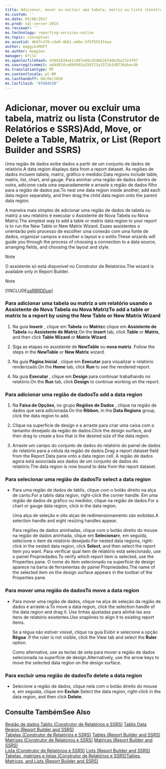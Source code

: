 ```yaml
---
title: Adicionar, mover ou excluir uma tabela, matriz ou lista (Construtor de Relatórios e SSRS) | Microsoft Docs
ms.custom: ''
ms.date: 03/08/2017
ms.prod: sql-server-2014
ms.reviewer: ''
ms.technology: reporting-services-native
ms.topic: conceptual
ms.assetid: 4b97c470-cde0-4bb1-a46e-5f5f5553feaa
author: maggiesMSFT
ms.author: maggies
manager: kfile
ms.openlocfilehash: 43941639a41c897a49cd34662b74de26a27e3f07
ms.sourcegitcommit: ad4d92dce894592a259721a1571b1d8736abacdb
ms.translationtype: MT
ms.contentlocale: pt-BR
ms.lasthandoff: 08/04/2020
ms.locfileid: "87684538"
---
```

# <a name="add-move-or-delete-a-table-matrix-or-list-report-builder-and-ssrs"></a><span data-ttu-id="b356b-102">Adicionar, mover ou excluir uma tabela, matriz ou lista (Construtor de Relatórios e SSRS)</span><span class="sxs-lookup"><span data-stu-id="b356b-102">Add, Move, or Delete a Table, Matrix, or List (Report Builder and SSRS)</span></span>
  <span data-ttu-id="b356b-103">Uma região de dados exibe dados a partir de um conjunto de dados de relatório.</span><span class="sxs-lookup"><span data-stu-id="b356b-103">A data region displays data from a report dataset.</span></span> <span data-ttu-id="b356b-104">As regiões de dados incluem tabela, matriz, gráfico e medidor.</span><span class="sxs-lookup"><span data-stu-id="b356b-104">Data regions include table, matrix, list, chart, and gauge.</span></span> <span data-ttu-id="b356b-105">Para aninhar uma região de dados dentro de outra, adicione cada uma separadamente e arraste a região de dados filho para a região de dados pai.</span><span class="sxs-lookup"><span data-stu-id="b356b-105">To nest one data region inside another, add each data region separately, and then drag the child data region onto the parent data region.</span></span>  
  
 <span data-ttu-id="b356b-106">A maneira mais simples de adicionar uma região de dados de tabela ou matriz a seu relatório é executar o Assistente de Nova Tabela ou Nova Matriz.</span><span class="sxs-lookup"><span data-stu-id="b356b-106">The simplest way to add a table or matrix data region to your report is to run the New Table or New Matrix Wizard.</span></span> <span data-ttu-id="b356b-107">Esses assistentes o orientarão pelo processo de escolher uma conexão com uma fonte de dados, organizar campos e escolher o layout e o estilo.</span><span class="sxs-lookup"><span data-stu-id="b356b-107">These wizards will guide you through the process of choosing a connection to a data source, arranging fields, and choosing the layout and style.</span></span>  
  
> [!NOTE]  
>  <span data-ttu-id="b356b-108">O assistente só está disponível no Construtor de Relatórios.</span><span class="sxs-lookup"><span data-stu-id="b356b-108">The wizard is available only in Report Builder.</span></span>  
  
> [!NOTE]  
>  [!INCLUDE[ssRBRDDup](../../includes/ssrbrddup-md.md)]  
  
### <a name="to-add-a-table-or-matrix-to-a-report-by-using-the-new-table-or-new-matrix-wizard"></a><span data-ttu-id="b356b-109">Para adicionar uma tabela ou matriz a um relatório usando o Assistente de Nova Tabela ou Nova Matriz</span><span class="sxs-lookup"><span data-stu-id="b356b-109">To add a table or matrix to a report by using the New Table or New Matrix Wizard</span></span>  
  
1.  <span data-ttu-id="b356b-110">Na guia **Inserir** , clique em **Tabela** ou **Matriz**e clique em **Assistente de Tabela** ou **Assistente de Matriz**.</span><span class="sxs-lookup"><span data-stu-id="b356b-110">On the **Insert** tab, click **Table** or **Matrix**, and then click **Table Wizard** or **Matrix Wizard**.</span></span>  
  
2.  <span data-ttu-id="b356b-111">Siga as etapas no assistente de **NewTable** ou **nova matriz** .</span><span class="sxs-lookup"><span data-stu-id="b356b-111">Follow the steps in the **NewTable** or **New Matrix** wizard.</span></span>  
  
3.  <span data-ttu-id="b356b-112">Na guia **Página Inicial** , clique em **Executar** para visualizar o relatório renderizado.</span><span class="sxs-lookup"><span data-stu-id="b356b-112">On the **Home** tab, click **Run** to see the rendered report.</span></span>  
  
4.  <span data-ttu-id="b356b-113">Na guia **Executar** , clique em **Design** para continuar trabalhando no relatório.</span><span class="sxs-lookup"><span data-stu-id="b356b-113">On the **Run** tab, click **Design** to continue working on the report.</span></span>  
  
### <a name="to-add-a-data-region"></a><span data-ttu-id="b356b-114">Para adicionar uma região de dados</span><span class="sxs-lookup"><span data-stu-id="b356b-114">To add a data region</span></span>  
  
1.  <span data-ttu-id="b356b-115">Na **Faixa de Opções**, no grupo **Regiões de Dados** , clique na região de dados que será adicionada.</span><span class="sxs-lookup"><span data-stu-id="b356b-115">On the **Ribbon**, in the **Data Regions** group, click the data region to add.</span></span>  
  
2.  <span data-ttu-id="b356b-116">Clique na superfície de design e a arraste para criar uma caixa com o tamanho desejado da região de dados.</span><span class="sxs-lookup"><span data-stu-id="b356b-116">Click the design surface, and then drag to create a box that is the desired size of the data region.</span></span>  
  
3.  <span data-ttu-id="b356b-117">Arraste um campo do conjunto de dados do relatório do painel de dados do relatório para a célula da região de dados.</span><span class="sxs-lookup"><span data-stu-id="b356b-117">Drag a report dataset field from the Report Data pane onto a data region cell.</span></span> <span data-ttu-id="b356b-118">A região de dados agora está associada aos dados de um conjunto de dados do relatório.</span><span class="sxs-lookup"><span data-stu-id="b356b-118">The data region is now bound to data from the report dataset.</span></span>  
  
### <a name="to-select-a-data-region"></a><span data-ttu-id="b356b-119">Para selecionar uma região de dados</span><span class="sxs-lookup"><span data-stu-id="b356b-119">To select a data region</span></span>  
  
-   <span data-ttu-id="b356b-120">Para uma região de dados de tablix, clique com o botão direito na alça de canto.</span><span class="sxs-lookup"><span data-stu-id="b356b-120">For a tablix data region, right-click the corner handle.</span></span> <span data-ttu-id="b356b-121">Em uma região de dados de gráfico ou medidor, clique na região de dados.</span><span class="sxs-lookup"><span data-stu-id="b356b-121">For a chart or gauge data region, click in the data region.</span></span>  
  
     <span data-ttu-id="b356b-122">Uma alça de seleção e oito alças de redimensionamento são exibidas.</span><span class="sxs-lookup"><span data-stu-id="b356b-122">A selection handle and eight resizing handles appear.</span></span>  
  
     <span data-ttu-id="b356b-123">Para regiões de dados aninhadas, clique com o botão direito do mouse na região de dados aninhada, clique em **Selecionar**e, em seguida, selecione o item de relatório desejado.</span><span class="sxs-lookup"><span data-stu-id="b356b-123">For nested data regions, right-click in the nested data region, click **Select**, and then select the report item you want.</span></span> <span data-ttu-id="b356b-124">Para verificar qual item de relatório está selecionado, use o painel Propriedades.</span><span class="sxs-lookup"><span data-stu-id="b356b-124">To verify which report item is selected, use the Properties pane.</span></span> <span data-ttu-id="b356b-125">O nome do item selecionado na superfície de design aparece na barra de ferramentas do painel Propriedades.</span><span class="sxs-lookup"><span data-stu-id="b356b-125">The name of the selected item on the design surface appears in the toolbar of the Properties pane.</span></span>  
  
### <a name="to-move-a-data-region"></a><span data-ttu-id="b356b-126">Para mover uma região de dados</span><span class="sxs-lookup"><span data-stu-id="b356b-126">To move a data region</span></span>  
  
-   <span data-ttu-id="b356b-127">Para mover uma região de dados, clique na alça de seleção da região de dados e arraste-a.</span><span class="sxs-lookup"><span data-stu-id="b356b-127">To move a data region, click the selection handle of the data region and drag it.</span></span> <span data-ttu-id="b356b-128">Use linhas ajustadas para alinhá-las aos itens de relatório existentes.</span><span class="sxs-lookup"><span data-stu-id="b356b-128">Use snaplines to align it to existing report items.</span></span>  
  
     <span data-ttu-id="b356b-129">Se a régua não estiver visível, clique na guia Exibir e selecione a opção **Régua** .</span><span class="sxs-lookup"><span data-stu-id="b356b-129">If the ruler is not visible, click the View tab and select the **Ruler** option.</span></span>  
  
     <span data-ttu-id="b356b-130">Como alternativa, use as teclas de seta para mover a região de dados selecionada na superfície de design.</span><span class="sxs-lookup"><span data-stu-id="b356b-130">Alternatively, use the arrow keys to move the selected data region on the design surface.</span></span>  
  
### <a name="to-delete-a-data-region"></a><span data-ttu-id="b356b-131">Para excluir uma região de dados</span><span class="sxs-lookup"><span data-stu-id="b356b-131">To delete a data region</span></span>  
  
-   <span data-ttu-id="b356b-132">Selecione a região de dados, clique nela com o botão direito do mouse e, em seguida, clique em **Excluir**.</span><span class="sxs-lookup"><span data-stu-id="b356b-132">Select the data region, right-click in the data region, and then click **Delete**.</span></span>  
  
## <a name="see-also"></a><span data-ttu-id="b356b-133">Consulte Também</span><span class="sxs-lookup"><span data-stu-id="b356b-133">See Also</span></span>  
 <span data-ttu-id="b356b-134">[Região de dados Tablix &#40;Construtor de Relatórios e SSRS&#41;](../tablix-data-region-report-builder-and-ssrs.md) </span><span class="sxs-lookup"><span data-stu-id="b356b-134">[Tablix Data Region &#40;Report Builder and SSRS&#41;](../tablix-data-region-report-builder-and-ssrs.md) </span></span>  
 <span data-ttu-id="b356b-135">[Tabelas &#40;Construtor de Relatórios e SSRS&#41;](tables-report-builder-and-ssrs.md) </span><span class="sxs-lookup"><span data-stu-id="b356b-135">[Tables &#40;Report Builder  and SSRS&#41;](tables-report-builder-and-ssrs.md) </span></span>  
 <span data-ttu-id="b356b-136">[Matrizes &#40;Construtor de Relatórios e SSRS&#41;](create-a-matrix-report-builder-and-ssrs.md) </span><span class="sxs-lookup"><span data-stu-id="b356b-136">[Matrices &#40;Report Builder and SSRS&#41;](create-a-matrix-report-builder-and-ssrs.md) </span></span>  
 <span data-ttu-id="b356b-137">[Lista &#40;Construtor de Relatórios e SSRS&#41;](create-invoices-and-forms-with-lists-report-builder-and-ssrs.md) </span><span class="sxs-lookup"><span data-stu-id="b356b-137">[Lists &#40;Report Builder and SSRS&#41;](create-invoices-and-forms-with-lists-report-builder-and-ssrs.md) </span></span>  
 [<span data-ttu-id="b356b-138">Tabelas, matrizes e listas &#40;Construtor de Relatórios e SSRS&#41;</span><span class="sxs-lookup"><span data-stu-id="b356b-138">Tables, Matrices, and Lists &#40;Report Builder and SSRS&#41;</span></span>](tables-matrices-and-lists-report-builder-and-ssrs.md)  
  
  
